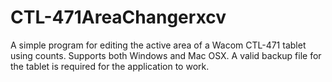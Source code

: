 # CTL-471AreaChangerxcv
A simple program for editing the active area of a Wacom CTL-471 tablet using counts.
Supports both Windows and Mac OSX.
A valid backup file for the tablet is required for the application to work.
